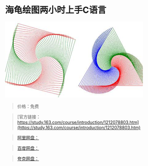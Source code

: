 # 海龟绘图两小时上手C语言

![img](../../../assets/study163/free/ab452a6170ac4276b3e13cf25f77ab50.jpg)

> 价格：免费

> [官方链接：https://study.163.com/course/introduction/1212078803.htm](https://study.163.com/course/introduction/1212078803.htm)

> [阿里网盘：]()

> [百度网盘：]()

> [夸克网盘：]()
